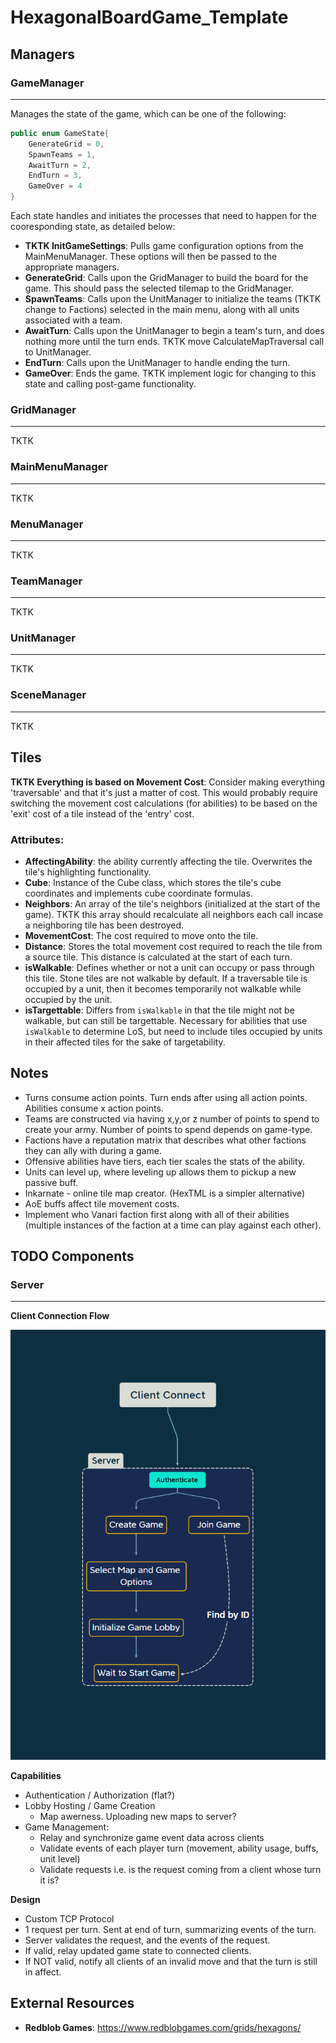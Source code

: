 # HexagonalBoardGame_Template

## Managers

### GameManager
---

Manages the state of the game, which can be one of the following:

~~~C#
public enum GameState{
    GenerateGrid = 0,
    SpawnTeams = 1,
    AwaitTurn = 2,
    EndTurn = 3,
    GameOver = 4
}
~~~

Each state handles and initiates the processes that need to happen for the cooresponding state, as detailed below:

* **TKTK InitGameSettings**: Pulls game configuration options from the MainMenuManager. These options will then be passed to the appropriate managers.
* **GenerateGrid**: Calls upon the GridManager to build the board for the game. This should pass the selected tilemap to the GridManager.
* **SpawnTeams**: Calls upon the UnitManager to initialize the teams (TKTK change to Factions) selected in the main menu, along with all units associated with a team.
* **AwaitTurn**: Calls upon the UnitManager to begin a team's turn, and does nothing more until the turn ends. TKTK move CalculateMapTraversal call to UnitManager.
* **EndTurn**: Calls upon the UnitManager to handle ending the turn.
* **GameOver**: Ends the game. TKTK implement logic for changing to this state and calling post-game functionality.

### GridManager
---

TKTK

### MainMenuManager
---

TKTK

### MenuManager
---

TKTK

### TeamManager
---

TKTK

### UnitManager
---

TKTK

### SceneManager
---

TKTK

## Tiles

**TKTK Everything is based on Movement Cost**: Consider making everything 'traversable' and that it's just a matter of cost. This would probably require switching the movement cost calculations (for abilities) to be based on the 'exit' cost of a tile instead of the 'entry' cost. 

### Attributes:

* **AffectingAbility**: the ability currently affecting the tile. Overwrites the tile's highlighting functionality.
* **Cube**: Instance of the Cube class, which stores the tile's cube coordinates and implements cube coordinate formulas.
* **Neighbors**: An array of the tile's neighbors (initialized at the start of the game). TKTK this array should recalculate all neighbors each call incase a neighboring tile has been destroyed.
* **MovementCost**: The cost required to move onto the tile.
* **Distance**: Stores the total movement cost required to reach the tile from a source tile. This distance is calculated at the start of each turn.
* **isWalkable**: Defines whether or not a unit can occupy or pass through this tile. Stone tiles are not walkable by default. If a traversable tile is occupied by a unit, then it becomes temporarily not walkable while occupied by the unit.
* **isTargettable**: Differs from `isWalkable` in that the tile might not be walkable, but can still be targettable. Necessary for abilities that use `isWalkable` to determine LoS, but need to include tiles occupied by units in their affected tiles for the sake of targetability.


## Notes
* Turns consume action points. Turn ends after using all action points. Abilities consume x action points.
* Teams are constructed via having x,y,or z number of points to spend to create your army. Number of points to spend depends on game-type. 
* Factions have a reputation matrix that describes what other factions they can ally with during a game.
* Offensive abilities have tiers, each tier scales the stats of the ability.
* Units can level up, where leveling up allows them to pickup a new passive buff.
* Inkarnate - online tile map creator. (HexTML is a simpler alternative)
* AoE buffs affect tile movement costs.
* Implement who Vanari faction first along with all of their abilities (multiple instances of the faction at a time can play against each other).

## TODO Components

### Server
---

**Client Connection Flow**

![Client Connection Flow Diagram](./.docassets/ClientConnect_Workflow.PNG)



**Capabilities**

* Authentication / Authorization (flat?)
* Lobby Hosting / Game Creation
    * Map awerness. Uploading new maps to server?
* Game Management:
    * Relay and synchronize game event data across clients
    * Validate events of each player turn (movement, ability usage, buffs, unit level)
    * Validate requests i.e. is the request coming from a client whose turn it is?

**Design**

* Custom TCP Protocol
* 1 request per turn. Sent at end of turn, summarizing events of the turn.
* Server validates the request, and the events of the request.
* If valid, relay updated game state to connected clients.
* If NOT valid, notify all clients of an invalid move and that the turn is still in affect.

## External Resources
* **Redblob Games**: https://www.redblobgames.com/grids/hexagons/
